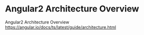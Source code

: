 Angular2 Architecture Overview
====================


Angular2 Architecture Overview  https://angular.io/docs/ts/latest/guide/architecture.html